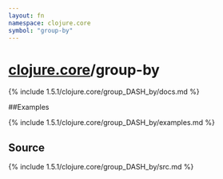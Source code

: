 ```yaml
---
layout: fn
namespace: clojure.core
symbol: "group-by"
---
```


# [clojure.core](../)/group-by

{% include 1.5.1/clojure.core/group_DASH_by/docs.md %}

##Examples

{% include 1.5.1/clojure.core/group_DASH_by/examples.md %}
## Source
{% include 1.5.1/clojure.core/group_DASH_by/src.md %}

